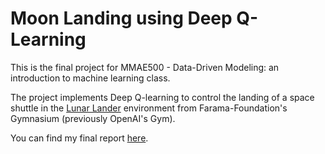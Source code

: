 Moon Landing using Deep Q-Learning
==
This is the final project for MMAE500 - Data-Driven Modeling: an introduction to machine learning class.

The project implements Deep Q-learning to control the landing of a space shuttle in the [Lunar Lander](https://gymnasium.farama.org/environments/box2d/lunar_lander/) environment from Farama-Foundation's Gymnasium (previously OpenAI's Gym).

You can find my final report [here](MMAE500_ProjectReport.pdf).
